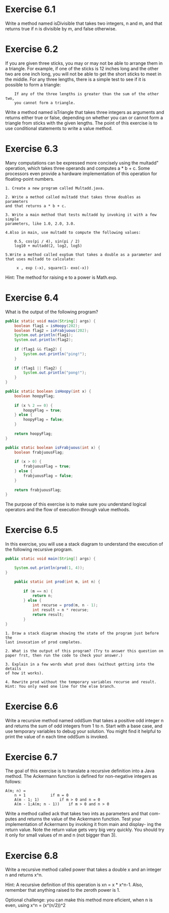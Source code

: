 # Exercise 6.1

Write a method named isDivisible that takes two integers,
n and m, and that returns true if n is divisible by m, and false otherwise.

# Exercise 6.2

If you are given three sticks, you may or may not be able to
arrange them in a triangle. For example, if one of the sticks is 12 inches long
and the other two are one inch long, you will not be able to get the short sticks
to meet in the middle. For any three lengths, there is a simple test to see if it
is possible to form a triangle:

	    If any of the three lengths is greater than the sum of the other two,
	    you cannot form a triangle.

Write a method named isTriangle that takes three integers as arguments
and returns either true or false, depending on whether you can or cannot
form a triangle from sticks with the given lengths. The point of this exercise
is to use conditional statements to write a value method.

# Exercise 6.3

Many computations can be expressed more concisely using the
multadd" operation, which takes three operands and computes a * b + c.
Some processors even provide a hardware implementation of this operation for
floating-point numbers.

	1. Create a new program called Multadd.java.

	2. Write a method called multadd that takes three doubles as parameters
	and that returns a * b + c.

	3. Write a main method that tests multadd by invoking it with a few simple
	parameters, like 1.0, 2.0, 3.0.

	4.Also in main, use multadd to compute the following values:

		0.5, cos(pi / 4), sin(pi / 2)
		log10 + multadd(2, log2, log5)

	5.Write a method called expSum that takes a double as a parameter and
	that uses multadd to calculate:

		 x , exp (-x), square(1- exo(-x))

Hint: The method for raising e to a power is Math.exp.

# Exercise 6.4

What is the output of the following program?

``` java
public static void main(String[] args) {
	boolean flag1 = isHoopy(202);
	boolean flag2 = isFrabjuous(202);
	System.out.println(flag1);
	System.out.println(flag2);
	
	if (flag1 && flag2) {
		System.out.println("ping!");
	}
	
	if (flag1 || flag2) {
		System.out.println("pong!");
	}
}

public static boolean isHoopy(int x) {
	boolean hoopyFlag;
	
	if (x % 2 == 0) {
		hoopyFlag = true;
	} else {
		hoopyFlag = false;
	}
	
	return hoopyFlag;
}

public static boolean isFrabjuous(int x) {
	boolean frabjuousFlag;
	
	if (x > 0) {
		frabjuousFlag = true;
	} else {
		frabjuousFlag = false;
	}
	
	return frabjuousFlag;
}
```
The purpose of this exercise is to make sure you understand logical operators
and the flow of execution through value methods.

# Exercise 6.5

In this exercise, you will use a stack diagram to understand
the execution of the following recursive program.

```java
public static void main(String[] args) {

	System.out.println(prod(1, 4));
}

	public static int prod(int m, int n) {
	
		if (m == n) {
			return n;
		} else {
			int recurse = prod(m, n - 1);
			int result = n * recurse;
			return result;
		}
}
```

	1. Draw a stack diagram showing the state of the program just before the
	last invocation of prod completes.
	
	2. What is the output of this program? (Try to answer this question on
	paper frst, then run the code to check your answer.)
	
	3. Explain in a few words what prod does (without getting into the details
	of how it works).
	
	4. Rewrite prod without the temporary variables recurse and result.
	Hint: You only need one line for the else branch.

# Exercise 6.6

Write a recursive method named oddSum that takes a positive
odd integer n and returns the sum of odd integers from 1 to n. Start with
a base case, and use temporary variables to debug your solution. You might
find it helpful to print the value of n each time oddSum is invoked.

# Exercise 6.7

The goal of this exercise is to translate a recursive definition
into a Java method. The Ackermann function is defined for non-negative
integers as follows:
	
	A(m; n) = 
		n + 1  			if m = 0
		A(m - 1; 1) 		if m > 0 and n = 0
		A(m - 1;A(m; n - 1)) 	if m > 0 and n > 0
		
Write a method called ack that takes two ints as parameters and that com-
putes and returns the value of the Ackermann function.
Test your implementation of Ackermann by invoking it from main and display-
ing the return value. Note the return value gets very big very quickly. You
should try it only for small values of m and n (not bigger than 3).

# Exercise 6.8

Write a recursive method called power that takes a double x
and an integer n and returns x^n.

Hint: A recursive definition of this operation is xn = x * x^n-1. Also, remember
that anything raised to the zeroth power is 1.

Optional challenge: you can make this method more eficient, when n is even,
using x^n = (x^(n/2))^2
